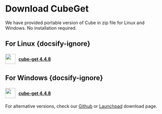 # Download CubeGet

We have provided portable version of Cube in zip file for Linux and Windows. No installation required.

## For Linux {docsify-ignore}

<div style="display:flex; align-items:center">
  <img src="_media/cubelogo.png" width="32" height="32"/>
  <div style="margin:10px">
    <a
    href="https://github.com/camicri/cube-get/releases/download/4.4.8/cube-get_4.4.8_linux_22.04.zip">
      <strong>cube-get 4.4.8</strong>
    </a>
  </div>
</div>

## For Windows {docsify-ignore}

<div style="display:flex; align-items:center">
  <img src="_media/cubelogo.png" width="32" height="32"/>
  <div style="margin:10px">
    <a
    href="https://github.com/camicri/cube-get/releases/download/4.4.8/cube-get_4.4.8_windows.zip">
      <strong>cube-get 4.4.8</strong>
    </a>
  </div>
</div>

For alternative versions, check our [Github](https://github.com/camicri/cube-get/releases) or [Launchpad](https://launchpad.net/cube-server/+download) download page.
